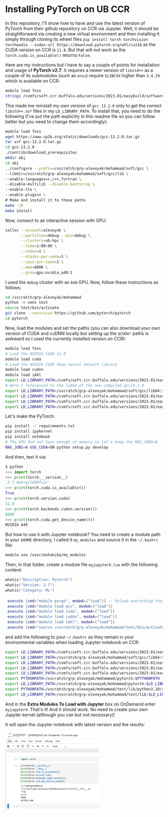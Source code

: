 # Installing PyTorch on UB CCR

In this repository, I'll show how to have and use the latest version of PyTorch from their github repository on CCR via Jupyter. Well, it should be straightforward via creating a new virtual environment and then installing it simply through cloning its wheel files `pip install torch torchvision torchaudio --index-url https://download.pytorch.org/whl/cu118` as the CUDA version on CCR is `11.8`. But that will not work as the `torch.cuda.is_available()` returns `False`. 

Here are my instructions but I have to say a couple of points for installation and usage of **PyTorch v2.7**. It requires a newer version of `libstd++` as a couple of its submodules (such as `onxx`) require `GLIBCXX` higher than `3.4.29` which is available on CCR:

```bash
module load foss
strings /cvmfs/soft.ccr.buffalo.edu/versions/2023.01/easybuild/software/Core/gcccore/11.2.0/lib64/libstdc++.so.6 | grep 'GLIBCXX'
```

This made me reinstall my own version of `gcc 13.2.0` only to get the correct `libstd++.so*` files in my `LD_LIBRARY_PATH`. To install that, you need to do the following (I've put the path explicitly in this readme file so you can follow better but you need to change them accordingly):

```bash
module load foss
wget https://www.cp2k.org/static/downloads/gcc-13.2.0.tar.gz
tar xvf gcc-13.2.0.tar.gz
cd gcc-13.2.0
./contrib/download_prerequisites 
mkdir obj
cd obj
../configure --prefix=/vscratch/grp-alexeyak/mohammad/soft/gcc \
--libdir=/vscratch/grp-alexeyak/mohammad/soft/gcc/lib \
--enable-languages=c,c++,fortran \
--disable-multilib --disable-bootstrap \
--enable-lto \
--enable-plugins \
# Make and install it to those paths
make -j8
make install 
```

Now, connect to an interactive session with GPU:
```bash
salloc --account=alexeyak \
       --partition=debug --qos=debug \
       --clusters=ub-hpc \
       --time=1:00:00 \
       --nodes=1 \
       --ntasks-per-node=1 \
       --cpus-per-task=1 \
       --mem=8000 \
       --gres=gpu:nvidia_a40:1
```

I used the `debug` cluster with an `A40` GPU. Now, follow these instructions as follows:
```bash
cd /vscratch/grp-alexeyak/mohammad
python -m venv test
source test/bin/activate
git clone --recursive https://github.com/pytorch/pytorch
cd pytorch
```
Now, load the modules and set the paths (you can also download your own version of CUDA and cuDNN locally but setting up the `$CUDA*` paths is awkward so I used the currently installed version on CCR):
```bash
module load foss
# Load the NVIDIA CUDA 11.8
module load cuda 
# Load the NVIDIA CUDA deep neural network library
module load cudnn
module load imkl
export LD_LIBRARY_PATH=/cvmfs/soft.ccr.buffalo.edu/versions/2023.01/easybuild/software/Core/cuda/11.8.0/targets/x86_64-linux/lib:$LD_LIBRARY_PATH
# Here I referenced to the lib64 of the new compiled gcc13.2.0
export LD_LIBRARY_PATH=/vscratch/grp-alexeyak/mohammad/soft/gcc/lib64:$LD_LIBRARY_PATH
export LD_LIBRARY_PATH=/cvmfs/soft.ccr.buffalo.edu/versions/2023.01/easybuild/software/Core/gcccore/11.2.0/lib64:$LD_LIBRARY_PATH
export LD_LIBRARY_PATH=/cvmfs/soft.ccr.buffalo.edu/versions/2023.01/easybuild/software/Core/cudnn/8.6.0.163-CUDA-11.8.0/lib:$LD_LIBRARY_PATH
export LD_LIBRARY_PATH=/cvmfs/soft.ccr.buffalo.edu/versions/2023.01/easybuild/software/avx512/Compiler/gcc/11.2.0/flexiblas/3.0.4/lib:$LD_LIBRARY_PATH
```
Let's make the PyTorch:
```bash
pip install -r requirements.txt
pip install ipykernel
pip install notebook
# The GPU did not have enough of memory so let's keep the MAX_JOBS=8
MAX_JOBS=8 USE_CUDA=ON python setup.py develop
```
And then, test it via:
```python
$ python
>>> import torch
>>> print(torch.__version__)
'2.7.0a0+git690fc2c'
>>> print(torch.cuda.is_available())
True
>>> print(torch.version.cuda)
11.8
>>> print(torch.backends.cudnn.version())
8600
>>> print(torch.cuda.get_device_name(0))
NVIDIA A40
```

But how to use it with Jupyter notebook? You need to create a module path in your `$HOME` directory, I called it `my_modules` and source it in the `~/.bashrc` file:
```bash
module use /user/mshakiba/my_modules
```
Then, in that folder, create a module file `myjupyterX.lua` with the following content:
```lua
whatis("Description: Pytorch")
whatis("Version: 2.7")
whatis("Category: ML")

 execute {cmd="module purge", modeA={"load"}} -- Unload everything that is loaded by CCR including foss, jupyter, python, and ipykernel
 execute {cmd="module load gcc", modeA={"load"}}
 execute {cmd="module load cuda", modeA={"load"}}
 execute {cmd="module load cudnn", modeA={"load"}}
 execute {cmd="module load imkl", modeA={"load"}}
 execute {cmd="source /vscratch/grp-alexeyak/mohammad/test/bin/activate", modeA={"load"}}
```
and add the following to your `~/.bashrc` so they remain in your environmental variables when loading Jupyter notebook on CCR:
```bash
export LD_LIBRARY_PATH=/cvmfs/soft.ccr.buffalo.edu/versions/2023.01/easybuild/software/Core/cuda/11.8.0/targets/x86_64-linux/lib:$LD_LIBRARY_PATH
export LD_LIBRARY_PATH=/vscratch/grp-alexeyak/mohammad/soft/gcc/lib64:$LD_LIBRARY_PATH
export LD_LIBRARY_PATH=/cvmfs/soft.ccr.buffalo.edu/versions/2023.01/easybuild/software/Core/gcccore/11.2.0/lib64:$LD_LIBRARY_PATH
export LD_LIBRARY_PATH=/cvmfs/soft.ccr.buffalo.edu/versions/2023.01/easybuild/software/Core/cudnn/8.6.0.163-CUDA-11.8.0/lib:$LD_LIBRARY_PATH
export LD_LIBRARY_PATH=/cvmfs/soft.ccr.buffalo.edu/versions/2023.01/easybuild/software/avx512/Compiler/gcc/11.2.0/flexiblas/3.0.4/lib:$LD_LIBRARY_PATH
export PYTHONPATH=/vscratch/grp-alexeyak/mohammad/pytorch:$PYTHONPATH
export LD_LIBRARY_PATH=/vscratch/grp-alexeyak/mohammad/pytorch:$LD_LIBRARY_PATH
export PYTHONPATH=/vscratch/grp-alexeyak/mohammad/test/lib/python3.10/site-packages:$PYTHONPATH
export LD_LIBRARY_PATH=/vscratch/grp-alexeyak/mohammad/test/lib:$LD_LIBRARY_PATH
```
And in the **Extra Modules To Load with Jupyter** box on OnDemand enter `myjupyterX`. That's it! And it should work. No need to create your own Jupyter kernel (although you can but not necessary)!

It will open the Jupyter notebook with latest version and the results: 

<img src="torch_test.png" alt="Torch Test Jupyter" width="300" />
